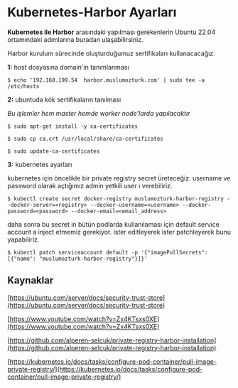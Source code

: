 # Kubernetes-Harbor Ayarları
**Kubernetes ile Harbor** arasındaki yapılması gerekenlerin Ubuntu 22.04 ortamındaki adımlarına buradan ulaşabilirsiniz.

Harbor kurulum sürecinde oluşturduğumuz sertifikaları kullanacacağız.

**1:** host dosyasına domain'in tanımlanması

```shell
$ echo '192.168.199.54  harbor.muslumozturk.com' | sudo tee -a /etc/hosts
```

**2:** ubuntuda kök sertifikaların tanılması

*Bu işlemler hem master hemde worker node'larda yapılacaktır*

```shell
$ sudo apt-get install -y ca-certificates

$ sudo cp ca.crt /usr/local/share/ca-certificates

$ sudo update-ca-certificates
```

**3:** kubernetes ayarları

kubernetes için öncelikle bir private registry secret üreteceğiz. username ve password olarak açtığımız admin yetkili user ı verebiliriz.

```shell
$ kubectl create secret docker-registry muslumozturk-harbor-registry --docker-server=<registry> --docker-username=<username> --docker-password=<password> --docker-email=<email_address>
```
daha sonra bu secret in bütün podlarda kullanılaması için default service account a inject etmemiz gerekiyor. ister editleyerek ister patchleyerek bunu yapabiliriz.

```shell
$ kubectl patch serviceaccount default -p '{"imagePullSecrets": [{"name": "muslumozturk-harbor-registry"}]}'
```

## Kaynaklar

[https://ubuntu.com/server/docs/security-trust-store](https://ubuntu.com/server/docs/security-trust-store)


[https://www.youtube.com/watch?v=Zx4KTsxs0XE](https://www.youtube.com/watch?v=Zx4KTsxs0XE)

[https://github.com/alperen-selcuk/private-registry-harbor-installation](https://github.com/alperen-selcuk/private-registry-harbor-installation)

[https://kubernetes.io/docs/tasks/configure-pod-container/pull-image-private-registry/](https://kubernetes.io/docs/tasks/configure-pod-container/pull-image-private-registry/)